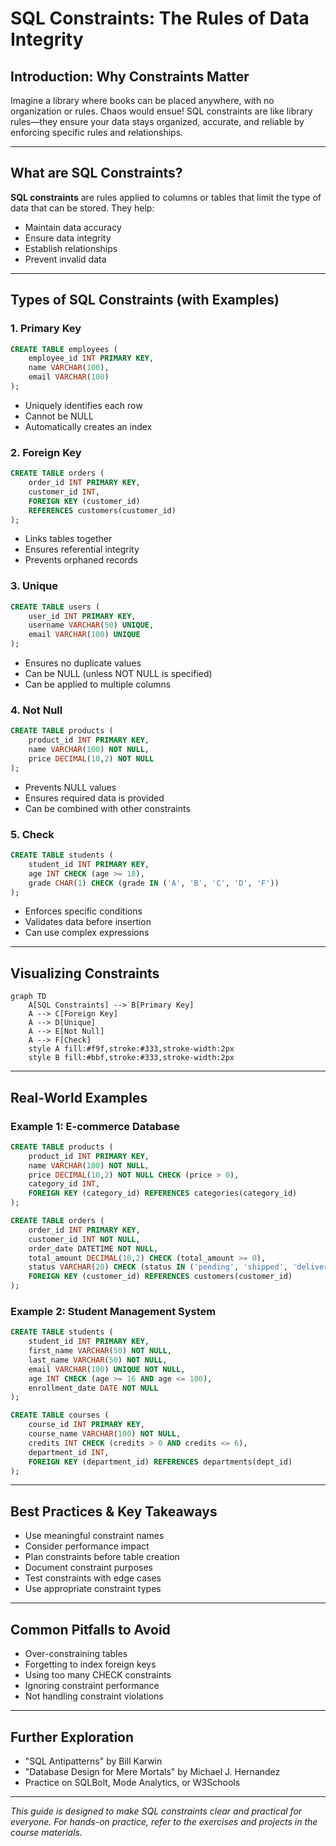 # SQL Constraints: The Rules of Data Integrity

## Introduction: Why Constraints Matter
Imagine a library where books can be placed anywhere, with no organization or rules. Chaos would ensue! SQL constraints are like library rules—they ensure your data stays organized, accurate, and reliable by enforcing specific rules and relationships.

---

## What are SQL Constraints?
**SQL constraints** are rules applied to columns or tables that limit the type of data that can be stored. They help:
- Maintain data accuracy
- Ensure data integrity
- Establish relationships
- Prevent invalid data

---

## Types of SQL Constraints (with Examples)

### 1. Primary Key
```sql
CREATE TABLE employees (
    employee_id INT PRIMARY KEY,
    name VARCHAR(100),
    email VARCHAR(100)
);
```
- Uniquely identifies each row
- Cannot be NULL
- Automatically creates an index

### 2. Foreign Key
```sql
CREATE TABLE orders (
    order_id INT PRIMARY KEY,
    customer_id INT,
    FOREIGN KEY (customer_id) 
    REFERENCES customers(customer_id)
);
```
- Links tables together
- Ensures referential integrity
- Prevents orphaned records

### 3. Unique
```sql
CREATE TABLE users (
    user_id INT PRIMARY KEY,
    username VARCHAR(50) UNIQUE,
    email VARCHAR(100) UNIQUE
);
```
- Ensures no duplicate values
- Can be NULL (unless NOT NULL is specified)
- Can be applied to multiple columns

### 4. Not Null
```sql
CREATE TABLE products (
    product_id INT PRIMARY KEY,
    name VARCHAR(100) NOT NULL,
    price DECIMAL(10,2) NOT NULL
);
```
- Prevents NULL values
- Ensures required data is provided
- Can be combined with other constraints

### 5. Check
```sql
CREATE TABLE students (
    student_id INT PRIMARY KEY,
    age INT CHECK (age >= 18),
    grade CHAR(1) CHECK (grade IN ('A', 'B', 'C', 'D', 'F'))
);
```
- Enforces specific conditions
- Validates data before insertion
- Can use complex expressions

---

## Visualizing Constraints
```mermaid
graph TD
    A[SQL Constraints] --> B[Primary Key]
    A --> C[Foreign Key]
    A --> D[Unique]
    A --> E[Not Null]
    A --> F[Check]
    style A fill:#f9f,stroke:#333,stroke-width:2px
    style B fill:#bbf,stroke:#333,stroke-width:2px
```

---

## Real-World Examples

### Example 1: E-commerce Database
```sql
CREATE TABLE products (
    product_id INT PRIMARY KEY,
    name VARCHAR(100) NOT NULL,
    price DECIMAL(10,2) NOT NULL CHECK (price > 0),
    category_id INT,
    FOREIGN KEY (category_id) REFERENCES categories(category_id)
);

CREATE TABLE orders (
    order_id INT PRIMARY KEY,
    customer_id INT NOT NULL,
    order_date DATETIME NOT NULL,
    total_amount DECIMAL(10,2) CHECK (total_amount >= 0),
    status VARCHAR(20) CHECK (status IN ('pending', 'shipped', 'delivered')),
    FOREIGN KEY (customer_id) REFERENCES customers(customer_id)
);
```

### Example 2: Student Management System
```sql
CREATE TABLE students (
    student_id INT PRIMARY KEY,
    first_name VARCHAR(50) NOT NULL,
    last_name VARCHAR(50) NOT NULL,
    email VARCHAR(100) UNIQUE NOT NULL,
    age INT CHECK (age >= 16 AND age <= 100),
    enrollment_date DATE NOT NULL
);

CREATE TABLE courses (
    course_id INT PRIMARY KEY,
    course_name VARCHAR(100) NOT NULL,
    credits INT CHECK (credits > 0 AND credits <= 6),
    department_id INT,
    FOREIGN KEY (department_id) REFERENCES departments(dept_id)
);
```

---

## Best Practices & Key Takeaways
- Use meaningful constraint names
- Consider performance impact
- Plan constraints before table creation
- Document constraint purposes
- Test constraints with edge cases
- Use appropriate constraint types

---

## Common Pitfalls to Avoid
- Over-constraining tables
- Forgetting to index foreign keys
- Using too many CHECK constraints
- Ignoring constraint performance
- Not handling constraint violations

---

## Further Exploration
- "SQL Antipatterns" by Bill Karwin
- "Database Design for Mere Mortals" by Michael J. Hernandez
- Practice on SQLBolt, Mode Analytics, or W3Schools

---
*This guide is designed to make SQL constraints clear and practical for everyone. For hands-on practice, refer to the exercises and projects in the course materials.* 